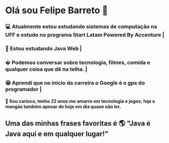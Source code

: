 # Olá sou Felipe Barreto 👋
### :computer: Atualmente estou estudando sistemas de computação na UFF e estudo no programa Start Latam Powered By Accenture |
### :book: Estou estudando Java Web |
### � Podemos conversar sobre tecnologia, filmes, comida e qualquer coisa que dê na telha. |
### :grin: Aprendi que no inicio da carreira o Google é o gps do programador | 



#### :construction: Sou carioca, tenho 22 anos me amarro em tecnologia e jogos; hqs e mangás também apesar de hoje em dia quase não ler. 


## Uma das minhas frases favoritas é :earth_americas: "Java é Java aqui e em qualquer lugar!" 
